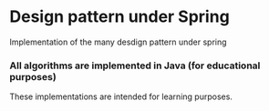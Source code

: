 # Design pattern under Spring
Implementation of the many desdign pattern under spring

### All algorithms are implemented in Java (for educational purposes)
These implementations are intended for learning purposes.
